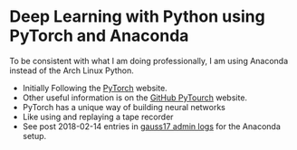 # Deep Learning with Python using PyTorch and Anaconda

To be consistent with what I am doing professionally, I am
using Anaconda instead of the Arch Linux Python.

* Initially Following the
  [PyTorch](https://pytorch.org/)
  website.
* Other useful information is on the
  [GitHub PyTourch](https://github.com/pytorch/pytorch)
  website.
* PyTorch has a unique way of building neural networks
* Like using and replaying a tape recorder
* See post 2018-02-14 entries in
  [gauss17 admin logs](../../../adminLogs/gauss17ArchLinuxAdmin.log)
  for the Anaconda setup.

